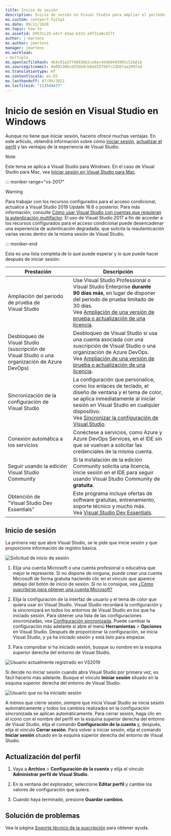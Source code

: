 ```yaml
---
title: Inicio de sesión
description: Inicio de sesión en Visual Studio para ampliar el periodo de prueba, desbloquear Visual Studio y mucho más
ms.custom: contperf-fy21q1
ms.date: 09/11/2020
ms.topic: how-to
ms.assetid: b9531c25-e4cf-43ae-b331-a9f31a8cd171
author: j-martens
ms.author: jmartens
manager: jmartens
ms.workload:
- multiple
ms.openlocfilehash: 4b4c91a2ff4693b62ce8ac4d40d493995c52b81b
ms.sourcegitcommit: 4e09130bcd55bb9cb8ad157507c23b67aa209fad
ms.translationtype: HT
ms.contentlocale: es-ES
ms.lasthandoff: 07/09/2021
ms.locfileid: "113549477"
---
```

# <a name="sign-in-to-visual-studio-on-windows"></a>Inicio de sesión en Visual Studio en Windows 

Aunque no tiene que iniciar sesión, hacerlo ofrece muchas ventajas. En este artículo, obtendrá información sobre cómo [iniciar sesión](#how-to-sign-in), [actualizar el perfil](#update-your-profile) y las ventajas de la experiencia de Visual Studio. 

> [!NOTE]
> Este tema se aplica a Visual Studio para Windows. En el caso de Visual Studio para Mac, vea [Iniciar sesión en Visual Studio para Mac](/visualstudio/mac/signing-in).

::: moniker range="vs-2017"

> [!WARNING]
> Para trabajar con los recursos configurados para el acceso condicional, actualice a Visual Studio 2019 Update 16.6 o posterior. Para más información, consulte [Cómo usar Visual Studio con cuentas que requieran la autenticación multifactor](work-with-multi-factor-authentication.md).
> El uso de Visual Studio 2017 a fin de acceder a los recursos configurados para el acceso condicional puede desencadenar una experiencia de autenticación degradada, que solicita la reautenticación varias veces dentro de la misma sesión de Visual Studio. 
> 
::: moniker-end

Esta es una lista completa de lo que puede esperar y lo que puede hacer después de iniciar sesión:

|Prestación|Descripción|
|---|---|
|Ampliación del período de prueba de Visual Studio|Use Visual Studio Professional o Visual Studio Enterprise **durante 90 días más**, en lugar de disponer del período de prueba limitado de 30 días. <br/>Vea [Ampliación de una versión de prueba o actualización de una licencia](../ide/how-to-unlock-visual-studio.md).|
|Desbloqueo de Visual Studio (suscripción de Visual Studio o una organización de Azure DevOps)|Desbloqueo de Visual Studio si usa una cuenta asociada con una suscripción de Visual Studio o una organización de Azure DevOps.<br/>Vea [Ampliación de una versión de prueba o actualización de una licencia](../ide/how-to-unlock-visual-studio.md).|
|Sincronización de la configuración de Visual Studio|La configuración que personalice, como los enlaces de teclado, el diseño de ventana y el tema de color, se aplica inmediatamente al iniciar sesión en Visual Studio en cualquier dispositivo. <br/>Vea [Sincronizar la configuración de Visual Studio](../ide/synchronized-settings-in-visual-studio.md).|
|Conexión automática a los servicios|Conéctese a servicios, como Azure y Azure DevOps Services, en el IDE sin que se vuelvan a solicitar las credenciales de la misma cuenta.|
|Seguir usando la edición Visual Studio Community|Si la instalación de la edición Community solicita una licencia, inicie sesión en el IDE para seguir usando Visual Studio Community de **gratuita**. |
|Obtención de "Visual Studio Dev Essentials"|Este programa incluye ofertas de software gratuitas, entrenamiento, soporte técnico y mucho más. <br/>Vea [Visual Studio Dev Essentials](https://visualstudio.microsoft.com/dev-essentials/).|


## <a name="how-to-sign-in"></a>Inicio de sesión 

La primera vez que abre Visual Studio, se le pide que inicie sesión y que proporcione información de registro básica.

![Solicitud de inicio de sesión](../ide/media/vs2019_signinpopup.png)

1. Elija una cuenta Microsoft o una cuenta profesional o educativa que mejor le represente. Si no dispone de ninguna, puede crear una cuenta Microsoft de forma gratuita haciendo clic en el vínculo que aparece debajo del botón de inicio de sesión. Si no lo consigue, vea [¿Cómo suscribirse para obtener una cuenta Microsoft?](https://support.microsoft.com/help/4026324/microsoft-account-how-to-create)

2. Elija la configuración de la interfaz de usuario y el tema de color que quiera usar en Visual Studio. Visual Studio recordará la configuración y la sincronizará en todos los entornos de Visual Studio en los que ha iniciado sesión. Para obtener una lista de las configuraciones sincronizadas, vea [Configuración sincronizada](../ide/synchronized-settings-in-visual-studio.md). Puede cambiar la configuración más adelante si abre el menú **Herramientas** > **Opciones** en Visual Studio.
   Después de proporcionar la configuración, se inicia Visual Studio, y ya ha iniciado sesión y está listo para empezar. 
   
1. Para comprobar si ha iniciado sesión, busque su nombre en la esquina superior derecha del entorno de Visual Studio.

![Usuario actualmente registrado en VS2019](../ide/media/vs2019_username.png)

Si decide no iniciar sesión cuando abra Visual Studio por primera vez, es fácil hacerlo más adelante. Busque el vínculo **Iniciar sesión** situado en la esquina superior derecha del entorno de Visual Studio.

![Usuario que no ha iniciado sesión](../ide/media/vs2019_usernotsignedin.png)

A menos que cierre sesión, siempre que inicia Visual Studio se inicia sesión automáticamente y todos los cambios realizados en la configuración sincronizada se aplican automáticamente. Para cerrar sesión, haga clic en el icono con el nombre del perfil en la esquina superior derecha del entorno de Visual Studio, elija el comando **Configuración de la cuenta** y, después, elija el vínculo **Cerrar sesión**. Para volver a iniciar sesión, elija el comando **Iniciar sesión** situado en la esquina superior derecha del entorno de Visual Studio.

## <a name="update-your-profile"></a>Actualización del perfil

1. Vaya a **Archivo** > **Configuración de la cuenta** y elija el vínculo **Administrar perfil de Visual Studio**.

1. En la ventana del explorador, seleccione **Editar perfil** y cambie los valores de configuración que quiera.

1. Cuando haya terminado, presione **Guardar cambios**.

## <a name="troubleshooting"></a>Solución de problemas

Vea la página [Soporte técnico de la suscripción](https://visualstudio.microsoft.com/subscriptions/support/) para obtener ayuda.
